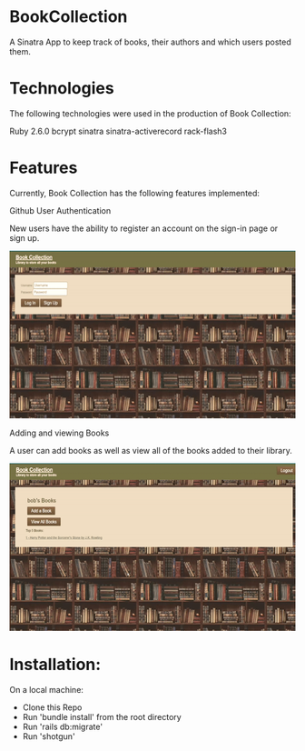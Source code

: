 # BookCollection

A Sinatra App to keep track of books, their authors and which users posted them.

# Technologies
The following technologies were used in the production of Book Collection:

Ruby 2.6.0
bcrypt
sinatra
sinatra-activerecord
rack-flash3

# Features
Currently, Book Collection has the following features implemented:

Github User Authentication

New users have the ability to register an account on the sign-in page or sign up.

<img src="./login.gif" alt="Login Gif" width="600" height="295">

Adding and viewing Books

A user can add books as well as view all of the books added to their library.

<img src="./books.gif" alt="Books GIF" width="600" height="295">

# Installation:

On a local machine:

- Clone this Repo
- Run 'bundle install' from the root directory
- Run 'rails db:migrate'
- Run 'shotgun'
